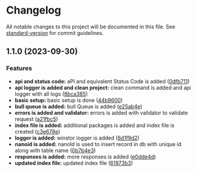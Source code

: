 # Changelog

All notable changes to this project will be documented in this file. See [standard-version](https://github.com/conventional-changelog/standard-version) for commit guidelines.

## 1.1.0 (2023-09-30)


### Features

* **api and status code:** aPI and equivalent Status Code is added ([0dfb711](https://github.com/Mayank8745/common-backend-api/commit/0dfb711b699a10a75675ef2f4e867fe363e1c859))
* **api logger is added and clean project:** clean command is added and api logger with all logs ([8bca385](https://github.com/Mayank8745/common-backend-api/commit/8bca3854f0064ae36ef9f2a472fa96baa4107aa6))
* **basic setup:** basic setup is done ([44b9600](https://github.com/Mayank8745/common-backend-api/commit/44b96004e007c0dfb142eed5ad5401d2d4fc2311))
* **bull queue is added:** bull Queue is added ([e25ab4e](https://github.com/Mayank8745/common-backend-api/commit/e25ab4e2c8db0fcc7729102a6904d52394c0905f))
* **errors is added and validator:** errors is added with validator to validate request ([a21fbc5](https://github.com/Mayank8745/common-backend-api/commit/a21fbc5a7be1b653c3b6cc9178248e3fbefd4302))
* **index file is added:** additional packages is added and index file is created ([c3e678e](https://github.com/Mayank8745/common-backend-api/commit/c3e678e3ed6bc57ecb2c087f43733bcca7d1b697))
* **logger is added:** winstor logger is added ([6d1f9d2](https://github.com/Mayank8745/common-backend-api/commit/6d1f9d25ba3778ab0ca749a40301bdfe8d7b4ca0))
* **nanoid is added:** nanoId is used to insert record in db with unique id along with table name ([0b7b4e3](https://github.com/Mayank8745/common-backend-api/commit/0b7b4e3ca913dfc555bdac4bc4bcbb418f502cbe))
* **responses is added:** more responses is added ([e0dde4d](https://github.com/Mayank8745/common-backend-api/commit/e0dde4d4ba1f110c39243eb7c63176415f3cb471))
* **updated index file:** updated index file ([61973b3](https://github.com/Mayank8745/common-backend-api/commit/61973b303a342202115e00d03e3861b0688f70a3))
